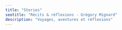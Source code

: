 ```yaml
---
title: "Stories"
seotitle: "Récits & réflexions - Grégory Mignard"
description: "Voyages, aventures et réflexions"
---
```

